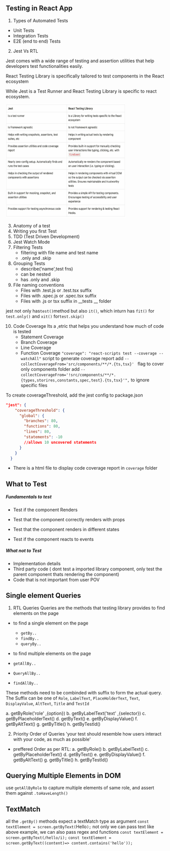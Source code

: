 ## Testing in React App

1. Types of Automated Tests
* Unit Tests
* Integration Tests
* E2E (end to end) Tests

2. Jest Vs RTL

Jest comes with a wide range of testing and assertion utilities that help developers test functionalities easily.

 React Testing Library is specifically tailored to test components in the React ecosystem

While Jest is a Test Runner and React Testing Library is specific to react ecosystem.

<img  src='./image.png' height='360px' width='380px' />

3. Anatomy of a test
4. Writing you first Test 
5. TDD (Test Driven Development)
6. Jest Watch Mode
7. Filtering Tests
    * filtering with file name and test name
    * .only and .skip
8. Grouping Tests
    * describe('name',test fns)
    * can be nested
    * has .only and .skip
9. File naming conventions
    - Files with .test.js or .test.tsx suffix
    - Files with .spec.js or .spec.tsx suffix
    - Files with .js or tsx suffix in __tests __ folder

jest not only has` test() `method but also `it()`, which inturn has `fit()` for `test.only()` and `xit()` for`test.skip()`

10. Code Coverage
 Its a ,etric that helps you understand how much of code is tested 
    - Statement Coverage
    - Branch Coverage
    - Line Coverage
    - Function Coverage
`"coverage": "react-scripts test --coverage --watchAll"` script to generate coverage report 
 add `--collectCoverageFrom='src/components/**/*.{ts,tsx}' ` flag to cover only components folder
add `--collectCoverageFrom='!src/components/**/*.{types,storires,constants,spec,test}.{ts,tsx}'",` to ignore specific files

To create coverageThreshold, add the jest config to package.json
```json
"jest": {
    "coverageThreshold": {
      "global": {
        "branches": 80,
        "functions": 80,
        "lines": 80,
        "statements": -10
        //allows 10 uncovered statements
      }
    }
  }
  ```

- There is a html file to display code coverage report in `coverage` folder

## What to Test

<h5> Fundamentals to test </h5>

- Test if the component Renders

- Test that the component correctly renders with props

- Test that the component renders in different states
- Test if the component reacts to events

<h5> What not to Test</h5>

- Implementation details
- Third party code ( dont test a imported library component, only  test the  parent component thats rendering the component)
- Code that is not important from user POV


## Single element Queries

1. RTL Queries
Queries are the methods that testing library provides to find elements on the page

* to find a single element on the page
  * `getBy..`
  * `findBy..`
  * `queryBy..`

* to find multiple elements on the page 
 * `getAllBy..`
 * `QueryAllBy..`
 * `findAllBy..`

These methods need to be combinded with suffix to form the actual query.
The Suffix can be one of `Role`, `LabelText`, `PlaceHolderText`, `Text`, `DisplayValue`, `AltText`, `Title` and `TestId`

a. getByRole('role' ,{option})
b. getByLabelText('text' ,{selector})
c. getByPlaceholderText()
d. getByText()
e. getByDisplayValue()
f. getByAltText()
g. getByTitle()
h. getByTestId()

2. Priority Order of Queries 
 'your test should resemble  how users interact with your code, as much as possible'
 - preffered Order  as per RTL:
  a. getByRole()
  b. getByLabelText()
  c. getByPlaceholderText()
  d. getByText()
  e. getByDisplayValue()
    f. getByAltText()
    g. getByTitle()
      h. getByTestId()

 ## Querying Multiple Elements in DOM

 use `getAllByRole` to capture multiple elements of same role, and assert them against `.toHaveLength()`

## TextMatch

all the `.getBy()` methods expect a textMatch type as argument 
    `const textElement = screen.getByText(`Hello`);`
not only we can pass text like above example, we can also pass regex and functions 
    `const textElement = screen.getByText(/hello/i);`
    `const textElement = screen.getByText((content)=> content.contains('hello'));`